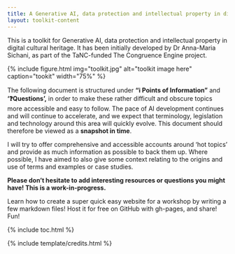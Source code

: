 ```yaml
---
title: A Generative AI, data protection and intellectual property in digital cultural heritage toolkit
layout: toolkit-content
---
```


This is a toolkit for Generative AI, data protection and intellectual property in digital cultural heritage. It has been initially developed by Dr Anna-Maria Sichani, as part of the TaNC-funded The Congruence Engine project. 

{% include figure.html img="toolkit.jpg" alt="toolkit image here" caption="tookit" width="75%" %}

The following document is structured under **“ℹ️ Points of Information”** and **‘❓Questions’,** in order to make these rather difficult and obscure topics more accessible and easy to follow. The pace of AI development continues and will continue to accelerate, and we expect that terminology, legislation and technology around this area will quickly evolve. This document should therefore be viewed as a **snapshot in time**.

I will try to offer comprehensive and accessible accounts around ‘hot topics’ and provide as much information as possible to back them up. Where possible, I have aimed to also give some context relating to the origins and use of terms and examples or case studies. 

**Please don’t hesitate to add interesting resources or questions you might have! This is a work-in-progress.**


Learn how to create a super quick easy website for a workshop by writing a few markdown files! 
Host it for free on GitHub with gh-pages, and share!
Fun!

{% include toc.html %}

{% include template/credits.html %}
